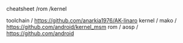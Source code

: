 cheatsheet /rom /kernel

toolchain / https://github.com/anarkia1976/AK-linaro
kernel / mako / https://github.com/android/kernel_msm
rom / aosp / https://github.com/android
